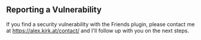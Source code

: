 ## Reporting a Vulnerability

If you find a security vulnerability with the Friends plugin, please contact me at https://alex.kirk.at/contact/ and I'll follow up with you on the next steps.
